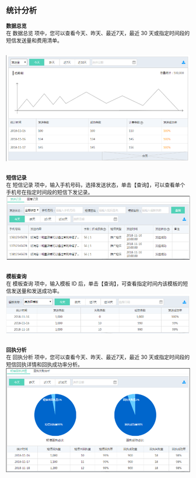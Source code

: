 ## 统计分析 <br>

**数据总览**<br>
在 数据总览 项中，您可以查看今天、昨天、最近7天，最近 30 天或指定时间段的短信发送量和费用清单。<br><br>

![统计总览](../../../../image/Short-Message-Service/dx-022.png)<br><br>

**短信记录**<br>
在 短信记录 项中，输入手机号码，选择发送状态，单击【查询】，可以查看单个手机号在指定时间段的短信下发记录。<br>
![短信记录](../../../../image/Short-Message-Service/dx-023.png)<br><br>

**模板查询**<br>
在 模板查询 项中，输入模板 ID 后，单击【查询】，可查看指定时间内该模板的短信发送量和发送成功率。<br>
![模板查询](../../../../image/Short-Message-Service/dx-024.png)<br><br>

**回执分析**<br>
在 回执分析 项中，您可以查看今天、昨天、最近7天，最近 30 天或指定时间段的短信回执详情和回执成功率分析。<br>
![回执分析](../../../../image/Short-Message-Service/dx-025.png)
